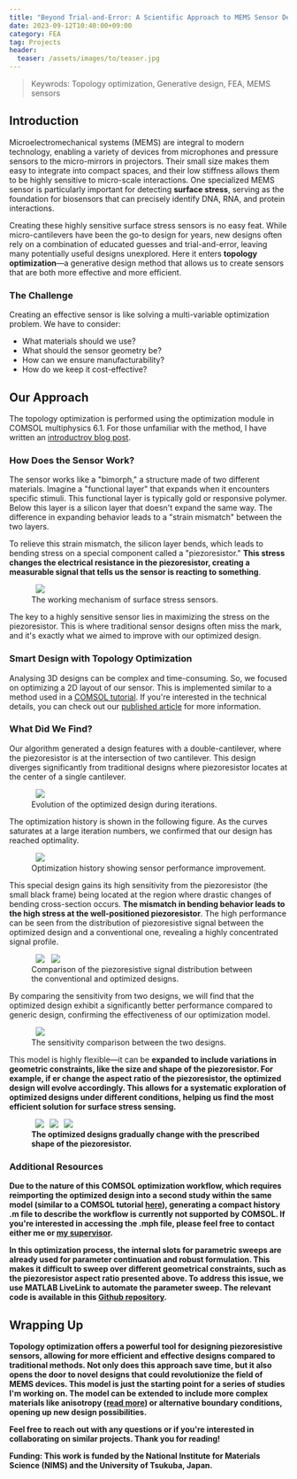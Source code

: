 ```yaml
---
title: "Beyond Trial-and-Error: A Scientific Approach to MEMS Sensor Design"
date: 2023-09-12T10:40:00+09:00
category: FEA
tag: Projects
header:
  teaser: /assets/images/to/teaser.jpg
---
```


> Keywrods: Topology optimization, Generative design, FEA, MEMS sensors

## Introduction
Microelectromechanical systems (MEMS) are integral to modern technology, enabling a variety of devices from microphones and pressure sensors to the micro-mirrors in projectors. Their small size makes them easy to integrate into compact spaces, and their low stiffness allows them to be highly sensitive to micro-scale interactions. One specialized MEMS sensor is particularly important for detecting <strong>surface stress</strong>, serving as the foundation for biosensors that can precisely identify DNA, RNA, and protein interactions.

Creating these highly sensitive surface stress sensors is no easy feat. While micro-cantilevers have been the go-to design for years, new designs often rely on a combination of educated guesses and trial-and-error, leaving many potentially useful designs unexplored. Here it enters <strong>topology optimization</strong>—a generative design method that allows us to create sensors that are both more effective and more efficient.

### The Challenge
Creating an effective sensor is like solving a multi-variable optimization problem. We have to consider:

- What materials should we use?
- What should the sensor geometry be?
- How can we ensure manufacturability?
- How do we keep it cost-effective?

## Our Approach
The topology optimization is performed using the optimization module in COMSOL multiphysics 6.1. For those unfamiliar with the method, I have written an [introductroy blog post](https://chaozhuang22.github.io/fea/topology-optimization/).

### How Does the Sensor Work?
The sensor works like a "bimorph," a structure made of two different materials. Imagine a "functional layer" that expands when it encounters specific stimuli. This functional layer is typically gold or responsive polymer. Below this layer is a silicon layer that doesn't expand the same way. The difference in expanding behavior leads to a "strain mismatch" between the two layers.

To relieve this strain mismatch, the silicon layer bends, which leads to bending stress on a special component called a "piezoresistor." <strong>This stress changes the electrical resistance in the piezoresistor, creating a measurable signal that tells us the sensor is reacting to something</strong>.

<figure class="align-center">
  <img src="/assets/images/to/cantilever.png">
  <figcaption>The working mechanism of surface stress sensors.</figcaption>
</figure>

The key to a highly sensitive sensor lies in maximizing the stress on the piezoresistor. This is where traditional sensor designs often miss the mark, and it's exactly what we aimed to improve with our optimized design.

### Smart Design with Topology Optimization
Analysing 3D designs can be complex and time-consuming. So, we focused on optimizing a 2D layout of our sensor. This is implemented similar to a method used in a [COMSOL tutorial](https://www.comsol.jp/model/optimization-of-an-extruded-mbb-beam-75211). If you're interested in the technical details, you can check out our [published article](https://ui.adsabs.harvard.edu/abs/2023arXiv230811143Z/abstract) for more information.

### What Did We Find?
Our algorithm generated a design features with a double-cantilever, where the piezoresistor is at the intersection of two cantilever. This design diverges significantly from traditional designs where piezoresistor locates at the center of a single cantilever.

<figure style="width: 500px" class="align-center">
  <img src="/assets/images/to/anime.gif">
  <figcaption>Evolution of the optimized design during iterations.</figcaption>
</figure>

The optimization history is shown in the following figure. As the curves saturates at a large iteration numbers, we confirmed that our design has reached optimality.

<figure style="width: 500px" class="align-center">
  <img src="/assets/images/to/history.png">
  <figcaption>Optimization history showing sensor performance improvement.</figcaption>
</figure>

This special design gains its high sensitivity from the piezoresistor (the small black frame) being located at the region where drastic changes of bending cross-section occurs. <strong>The mismatch in bending behavior leads to the high stress at the well-positioned piezoresistor</strong>.
The high performance can be seen from the distribution of piezoresistive signal between the optimized design and a conventional one, revealing a highly concentrated signal profile.

<figure class="half">
    <img src="/assets/images/to/generic.png">
    <img src="/assets/images/to/optimized.png">
  <figcaption>Comparison of the piezoresistive signal distribution between the conventional and optimized designs.</figcaption>
</figure>

By comparing the sensitivity from two designs, we will find that the optimized design exhibit a significantly better performance compared to generic design, confirming the effectiveness of our optimization model.

<figure style="width: 500px" class="align-center">
  <img src="/assets/images/to/compare.png">
  <figcaption>The sensitivity comparison between the two designs.</figcaption>
</figure>

This model is highly flexible—it can be <strong>expanded to include variations in geometric constraints<strong>, like the size and shape of the piezoresistor. For example, if er change the aspect ratio of the piezoresistor, the optimized design will evolve accordingly. This allows for a systematic exploration of optimized designs under different conditions, helping us find the most efficient solution for surface stress sensing.

<figure class="third">
  <img src="/assets/images/to/low.png">
  <img src="/assets/images/to/mid.png">
  <img src="/assets/images/to/high.png">
  <figcaption>The optimized designs gradually change with the prescribed shape of the piezoresistor.</figcaption>
</figure>

### Additional Resources
Due to the nature of this COMSOL optimization workflow, which requires reimporting the optimized design into a second study within the same model (similar to a COMSOL tutorial [here](https://www.comsol.jp/model/optimization-of-an-extruded-mbb-beam-75211)), generating a compact history .m file to describe the workflow is currently not supported by COMSOL. If you're interested in accessing the .mph file, please feel free to contact either me or [my supervisor](https://samurai.nims.go.jp/profiles/yoshikawa_genki?locale=en).

In this optimization process, the internal slots for parametric sweeps are already used for parameter continuation and robust formulation. This makes it difficult to sweep over different geometrical constraints, such as the piezoresistor aspect ratio presented above. To address this issue, we use MATLAB LiveLink to automate the parameter sweep. The relevant code is available in this [Github repository](https://github.com/Chaozhuang22/COMSOL-MATLAB-livelink).

## Wrapping Up
Topology optimization offers a powerful tool for designing piezoresistive sensors, allowing for more efficient and effective designs compared to traditional methods. Not only does this approach save time, but it also opens the door to novel designs that could revolutionize the field of MEMS devices.
This model is just the starting point for a series of studies I'm working on. The model can be extended to include more complex materials like anisotropy ([read more](https://dx.doi.org/10.1088/2632-959X/acef44)) or alternative boundary conditions, opening up new design possibilities.

Feel free to reach out with any questions or if you're interested in collaborating on similar projects. Thank you for reading!

<strong>Funding</strong>: This work is funded by the National Institute for Materials Science (NIMS) and the University of Tsukuba, Japan.
